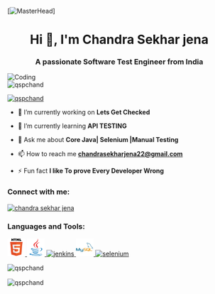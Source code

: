 [![MasterHead](https://www.instana.com/media/shift-left-testing-banner.png)]

<h1 align="center">Hi 👋, I'm Chandra Sekhar jena</h1>
<h3 align="center">A passionate Software Test Engineer from India</h3>
<img align="right" alt="Coding" width="1000" src="https://media.licdn.com/dms/image/C5612AQEH40J1YfXKCw/article-cover_image-shrink_600_2000/0/1530798575533?e=2147483647&v=beta&t=sqnSWevZdABdb_0dIgwYKN8oqfPm-VBwr-EU5wiuAFE">

<p align="left"> <img src="https://komarev.com/ghpvc/?username=qspchand&label=Profile%20views&color=0e75b6&style=flat" alt="qspchand" /> </p>

<p align="left"> <a href="https://github.com/ryo-ma/github-profile-trophy"><img src="https://github-profile-trophy.vercel.app/?username=qspchand" alt="qspchand" /></a> </p>

- 🔭 I’m currently working on **Lets Get Checked**

- 🌱 I’m currently learning **API TESTING**

- 💬 Ask me about **Core Java| Selenium |Manual Testing**

- 📫 How to reach me **chandrasekharjena22@gmail.com**

- ⚡ Fun fact **I like To prove Every Developer Wrong**

<h3 align="left">Connect with me:</h3>
<p align="left">
<a href="https://fb.com/chandra sekhar jena" target="blank"><img align="center" src="https://raw.githubusercontent.com/rahuldkjain/github-profile-readme-generator/master/src/images/icons/Social/facebook.svg" alt="chandra sekhar jena" height="30" width="40" /></a>
</p>

<h3 align="left">Languages and Tools:</h3>
<p align="left"> <a href="https://www.w3.org/html/" target="_blank" rel="noreferrer"> <img src="https://raw.githubusercontent.com/devicons/devicon/master/icons/html5/html5-original-wordmark.svg" alt="html5" width="40" height="40"/> </a> <a href="https://www.java.com" target="_blank" rel="noreferrer"> <img src="https://raw.githubusercontent.com/devicons/devicon/master/icons/java/java-original.svg" alt="java" width="40" height="40"/> </a> <a href="https://www.jenkins.io" target="_blank" rel="noreferrer"> <img src="https://www.vectorlogo.zone/logos/jenkins/jenkins-icon.svg" alt="jenkins" width="40" height="40"/> </a> <a href="https://www.mysql.com/" target="_blank" rel="noreferrer"> <img src="https://raw.githubusercontent.com/devicons/devicon/master/icons/mysql/mysql-original-wordmark.svg" alt="mysql" width="40" height="40"/> </a> <a href="https://www.selenium.dev" target="_blank" rel="noreferrer"> <img src="https://raw.githubusercontent.com/detain/svg-logos/780f25886640cef088af994181646db2f6b1a3f8/svg/selenium-logo.svg" alt="selenium" width="40" height="40"/> </a> </p>

<p><img align="center" src="https://github-readme-stats.vercel.app/api/top-langs?username=qspchand&show_icons=true&locale=en&layout=compact" alt="qspchand" /></p>

<p><img align="center" src="https://github-readme-streak-stats.herokuapp.com/?user=qspchand&" alt="qspchand" /></p>
